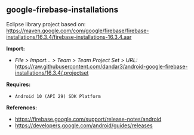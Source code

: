 ## google-firebase-installations

Eclipse library project based on:<br/>
https://maven.google.com/com/google/firebase/firebase-installations/16.3.4/firebase-installations-16.3.4.aar

**Import:**
- _File > Import... > Team > Team Project Set > URL:_<br/>
  https://raw.githubusercontent.com/dandar3/android-google-firebase-installations/16.3.4/.projectset

**Requires:**
- `Android 10 (API 29) SDK Platform`

**References:**
- https://firebase.google.com/support/release-notes/android
- https://developers.google.com/android/guides/releases